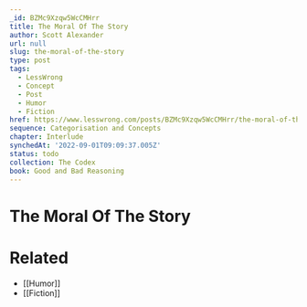 ```yaml
---
_id: BZMc9Xzqw5WcCMHrr
title: The Moral Of The Story
author: Scott Alexander
url: null
slug: the-moral-of-the-story
type: post
tags:
  - LessWrong
  - Concept
  - Post
  - Humor
  - Fiction
href: https://www.lesswrong.com/posts/BZMc9Xzqw5WcCMHrr/the-moral-of-the-story
sequence: Categorisation and Concepts
chapter: Interlude
synchedAt: '2022-09-01T09:09:37.005Z'
status: todo
collection: The Codex
book: Good and Bad Reasoning
---
```


# The Moral Of The Story


# Related

- [[Humor]]
- [[Fiction]]